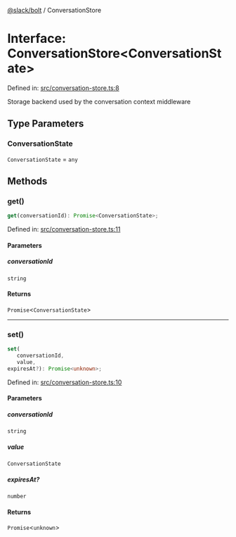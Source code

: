 [@slack/bolt](../index.md) / ConversationStore

# Interface: ConversationStore\<ConversationState\>

Defined in: [src/conversation-store.ts:8](https://github.com/slackapi/bolt-js/blob/main/src/conversation-store.ts#L8)

Storage backend used by the conversation context middleware

## Type Parameters

### ConversationState

`ConversationState` = `any`

## Methods

### get()

```ts
get(conversationId): Promise<ConversationState>;
```

Defined in: [src/conversation-store.ts:11](https://github.com/slackapi/bolt-js/blob/main/src/conversation-store.ts#L11)

#### Parameters

##### conversationId

`string`

#### Returns

`Promise`\<`ConversationState`\>

***

### set()

```ts
set(
   conversationId, 
   value, 
expiresAt?): Promise<unknown>;
```

Defined in: [src/conversation-store.ts:10](https://github.com/slackapi/bolt-js/blob/main/src/conversation-store.ts#L10)

#### Parameters

##### conversationId

`string`

##### value

`ConversationState`

##### expiresAt?

`number`

#### Returns

`Promise`\<`unknown`\>
